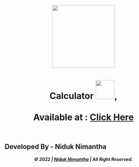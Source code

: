 <p align="center"><img width="200px" height="200px" src="https://img.icons8.com/fluency/240/000000/calculator.png" height="175px"/></p>

<a href="#"></a>

<h1 align="center">Calculator <img src="https://raw.githubusercontent.com/MartinHeinz/MartinHeinz/master/wave.gif" width="60px" height="60px">,
  <!--<br><br> Calculator</h1>
<h3 align="center">I'm a passionate Developer and Content Creator from Sri Lanka. 💻</h3>-->
<br><br>
<b>Available at : <a href="https://niduknimantha.github.io/Calculator/">Click Here</a></b>
<br><br>

## Developed By - Niduk Nimantha

<h5 align="center">© 2022 | <a href="https://niduknimantha.github.io/My-Official-Website">Niduk Nimantha</a> | All Right Reserved.</h5>

